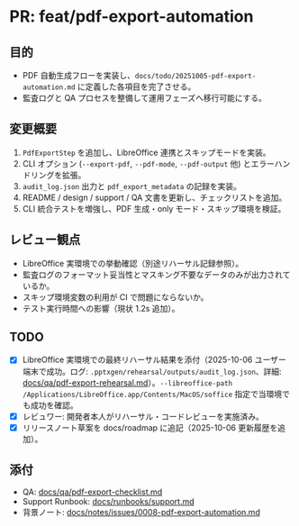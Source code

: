 # PR: feat/pdf-export-automation

## 目的
- PDF 自動生成フローを実装し、`docs/todo/20251005-pdf-export-automation.md` に定義した各項目を完了させる。
- 監査ログと QA プロセスを整備して運用フェーズへ移行可能にする。

## 変更概要
1. `PdfExportStep` を追加し、LibreOffice 連携とスキップモードを実装。
2. CLI オプション (`--export-pdf`, `--pdf-mode`, `--pdf-output` 他) とエラーハンドリングを拡張。
3. `audit_log.json` 出力と `pdf_export_metadata` の記録を実装。
4. README / design / support / QA 文書を更新し、チェックリストを追加。
5. CLI 統合テストを増強し、PDF 生成・only モード・スキップ環境を検証。

## レビュー観点
- LibreOffice 実環境での挙動確認（別途リハーサル記録参照）。
- 監査ログのフォーマット妥当性とマスキング不要なデータのみが出力されているか。
- スキップ環境変数の利用が CI で問題にならないか。
- テスト実行時間への影響（現状 1.2s 追加）。

## TODO
- [x] LibreOffice 実環境での最終リハーサル結果を添付（2025-10-06 ユーザー端末で成功。ログ: `.pptxgen/rehearsal/outputs/audit_log.json`、詳細: [docs/qa/pdf-export-rehearsal.md](../../qa/pdf-export-rehearsal.md)）。`--libreoffice-path /Applications/LibreOffice.app/Contents/MacOS/soffice` 指定で当環境でも成功を確認。
- [x] レビュワー: 開発者本人がリハーサル・コードレビューを実施済み。
- [x] リリースノート草案を docs/roadmap に追記（2025-10-06 更新履歴を追加）。

## 添付
- QA: [docs/qa/pdf-export-checklist.md](../../qa/pdf-export-checklist.md)
- Support Runbook: [docs/runbooks/support.md](../../runbooks/support.md)
- 背景ノート: [docs/notes/issues/0008-pdf-export-automation.md](../issues/0008-pdf-export-automation.md)
